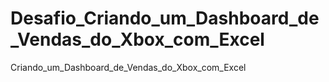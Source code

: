 # Desafio_Criando_um_Dashboard_de_Vendas_do_Xbox_com_Excel
 Criando_um_Dashboard_de_Vendas_do_Xbox_com_Excel
